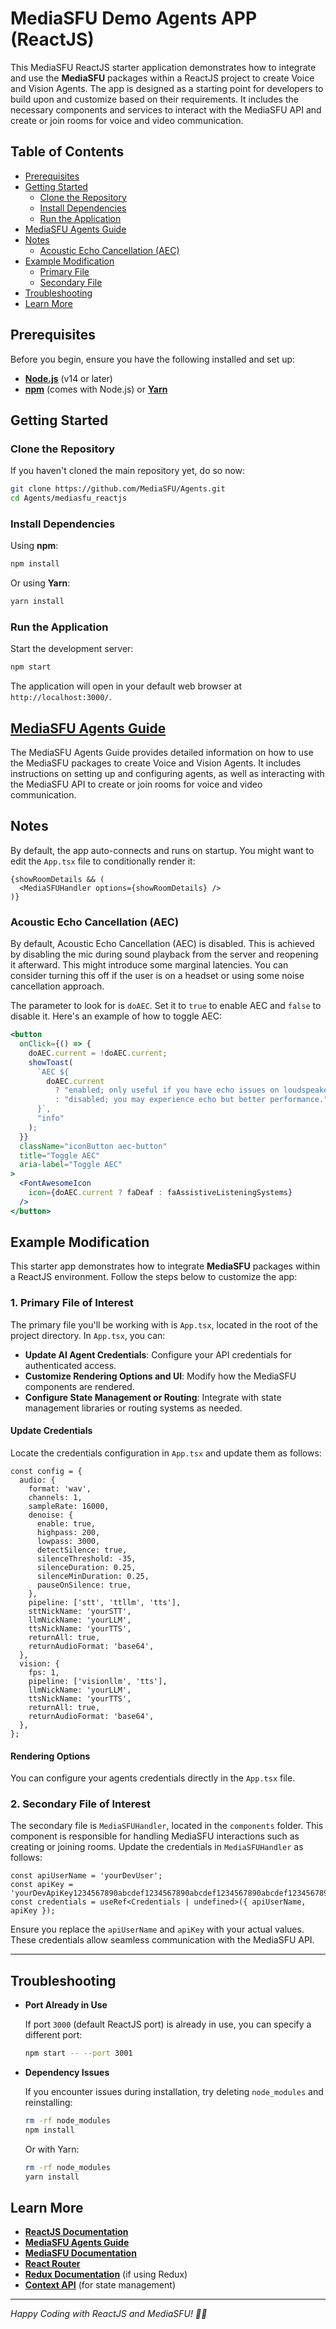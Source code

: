 # MediaSFU Demo Agents APP (ReactJS)

This MediaSFU ReactJS starter application demonstrates how to integrate and use the **MediaSFU** packages within a ReactJS project to create Voice and Vision Agents. The app is designed as a starting point for developers to build upon and customize based on their requirements. It includes the necessary components and services to interact with the MediaSFU API and create or join rooms for voice and video communication.

## Table of Contents

- [Prerequisites](#prerequisites)
- [Getting Started](#getting-started)
  - [Clone the Repository](#clone-the-repository)
  - [Install Dependencies](#install-dependencies)
  - [Run the Application](#run-the-application)
- [MediaSFU Agents Guide](https://mediasfu.com/agents)
- [Notes](#notes)
  - [Acoustic Echo Cancellation (AEC)](#acoustic-echo-cancellation-aec)
- [Example Modification](#example-modification)
  - [Primary File](#1-primary-file-of-interest)
  - [Secondary File](#2-secondary-file-of-interest)
- [Troubleshooting](#troubleshooting)
- [Learn More](#learn-more)

## Prerequisites

Before you begin, ensure you have the following installed and set up:

- **[Node.js](https://nodejs.org/)** (v14 or later)
- **[npm](https://www.npmjs.com/)** (comes with Node.js) or **[Yarn](https://yarnpkg.com/)**

## Getting Started

### Clone the Repository

If you haven't cloned the main repository yet, do so now:

```bash
git clone https://github.com/MediaSFU/Agents.git
cd Agents/mediasfu_reactjs
```

### Install Dependencies

Using **npm**:

```bash
npm install
```

Or using **Yarn**:

```bash
yarn install
```

### Run the Application

Start the development server:

```bash
npm start
```

The application will open in your default web browser at `http://localhost:3000/`.

## [MediaSFU Agents Guide](https://mediasfu.com/agents)

The MediaSFU Agents Guide provides detailed information on how to use the MediaSFU packages to create Voice and Vision Agents. It includes instructions on setting up and configuring agents, as well as interacting with the MediaSFU API to create or join rooms for voice and video communication.

## Notes

By default, the app auto-connects and runs on startup. You might want to edit the `App.tsx` file to conditionally render it:

```tsx
{showRoomDetails && (
  <MediaSFUHandler options={showRoomDetails} />
)}
```

### Acoustic Echo Cancellation (AEC)

By default, Acoustic Echo Cancellation (AEC) is disabled. This is achieved by disabling the mic during sound playback from the server and reopening it afterward. This might introduce some marginal latencies. You can consider turning this off if the user is on a headset or using some noise cancellation approach.

The parameter to look for is `doAEC`. Set it to `true` to enable AEC and `false` to disable it. Here's an example of how to toggle AEC:

```jsx
<button
  onClick={() => {
    doAEC.current = !doAEC.current;
    showToast(
      `AEC ${
        doAEC.current
          ? "enabled; only useful if you have echo issues on loudspeaker. You may experience performance issues."
          : "disabled; you may experience echo but better performance."
      }`,
      "info"
    );
  }}
  className="iconButton aec-button"
  title="Toggle AEC"
  aria-label="Toggle AEC"
>
  <FontAwesomeIcon
    icon={doAEC.current ? faDeaf : faAssistiveListeningSystems}
  />
</button>
```

## Example Modification

This starter app demonstrates how to integrate **MediaSFU** packages within a ReactJS environment. Follow the steps below to customize the app:

### 1. Primary File of Interest

The primary file you'll be working with is `App.tsx`, located in the root of the project directory. In `App.tsx`, you can:

- **Update AI Agent Credentials**: Configure your API credentials for authenticated access.
- **Customize Rendering Options and UI**: Modify how the MediaSFU components are rendered.
- **Configure State Management or Routing**: Integrate with state management libraries or routing systems as needed.

#### Update Credentials

Locate the credentials configuration in `App.tsx` and update them as follows:

```tsx
const config = {
  audio: {
    format: 'wav',
    channels: 1,
    sampleRate: 16000,
    denoise: {
      enable: true,
      highpass: 200,
      lowpass: 3000,
      detectSilence: true,
      silenceThreshold: -35,
      silenceDuration: 0.25,
      silenceMinDuration: 0.25,
      pauseOnSilence: true,
    },
    pipeline: ['stt', 'ttllm', 'tts'],
    sttNickName: 'yourSTT',
    llmNickName: 'yourLLM',
    ttsNickName: 'yourTTS',
    returnAll: true,
    returnAudioFormat: 'base64',
  },
  vision: {
    fps: 1,
    pipeline: ['visionllm', 'tts'],
    llmNickName: 'yourLLM',
    ttsNickName: 'yourTTS',
    returnAll: true,
    returnAudioFormat: 'base64',
  },
};
```

#### Rendering Options

You can configure your agents credentials directly in the `App.tsx` file.

### 2. Secondary File of Interest

The secondary file is `MediaSFUHandler`, located in the `components` folder. This component is responsible for handling MediaSFU interactions such as creating or joining rooms. Update the credentials in `MediaSFUHandler` as follows:

```tsx
const apiUserName = 'yourDevUser';
const apiKey = 'yourDevApiKey1234567890abcdef1234567890abcdef1234567890abcdef1234567890abcdef';
const credentials = useRef<Credentials | undefined>({ apiUserName, apiKey });
```

Ensure you replace the `apiUserName` and `apiKey` with your actual values. These credentials allow seamless communication with the MediaSFU API.

---

## Troubleshooting

- **Port Already in Use**

  If port `3000` (default ReactJS port) is already in use, you can specify a different port:

  ```bash
  npm start -- --port 3001
  ```

- **Dependency Issues**

  If you encounter issues during installation, try deleting `node_modules` and reinstalling:

  ```bash
  rm -rf node_modules
  npm install
  ```

  Or with Yarn:

  ```bash
  rm -rf node_modules
  yarn install
  ```

## Learn More

- **[ReactJS Documentation](https://reactjs.org/docs/getting-started.html)**
- **[MediaSFU Agents Guide](https://mediasfu.com/agents)**
- **[MediaSFU Documentation](https://www.mediasfu.com/documentation/)**
- **[React Router](https://reactrouter.com/)**
- **[Redux Documentation](https://redux.js.org/)** (if using Redux)
- **[Context API](https://reactjs.org/docs/context.html)** (for state management)

---

*Happy Coding with ReactJS and MediaSFU! 🚀🌐*

